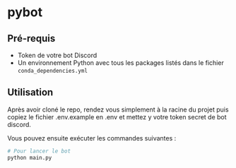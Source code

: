 # pybot

## Pré-requis

- Token de votre bot Discord
- Un environnement Python avec tous les packages listés dans le fichier `conda_dependencies.yml` 

## Utilisation

Après avoir cloné le repo, rendez vous simplement à la racine du projet puis copiez le fichier .env.example en .env et mettez y votre token secret de bot discord.

Vous pouvez ensuite exécuter les commandes suivantes :
```bash
# Pour lancer le bot
python main.py
```